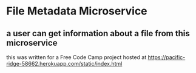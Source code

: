 # File Metadata Microservice
## a user can get information about a file from this microservice
this was written for a Free Code Camp project
hosted at https://pacific-ridge-58662.herokuapp.com/static/index.html

